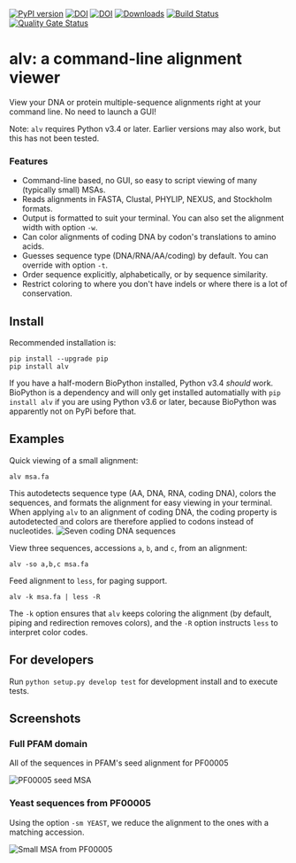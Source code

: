[![PyPI version](https://badge.fury.io/py/alv.svg)](https://badge.fury.io/py/alv)
[![DOI](http://joss.theoj.org/papers/10.21105/joss.00955/status.svg)](https://doi.org/10.21105/joss.00955)
[![DOI](https://zenodo.org/badge/DOI/10.5281/zenodo.1477804.svg)](https://doi.org/10.5281/zenodo.1477804)
[![Downloads](http://pepy.tech/badge/alv)](http://pepy.tech/project/alv)
[![Build Status](https://travis-ci.org/arvestad/alv.svg?branch=master)](https://travis-ci.org/arvestad/alv)
[![Quality Gate Status](https://sonarcloud.io/api/project_badges/measure?project=arvestad_alv&metric=alert_status)](https://sonarcloud.io/dashboard?id=arvestad_alv)

# alv: a command-line alignment viewer

View your DNA or protein multiple-sequence alignments right at your command line. No need to launch a
GUI!

Note: `alv` requires Python v3.4 or later. Earlier versions may also work, but this has not been
tested.

### Features

* Command-line based, no GUI, so easy to script viewing of many (typically small) MSAs.
* Reads alignments in FASTA, Clustal, PHYLIP, NEXUS, and Stockholm formats.
* Output is formatted to suit your terminal. You can also set the alignment width with option `-w`.
* Can color alignments of coding DNA by codon's translations to amino acids.
* Guesses sequence type (DNA/RNA/AA/coding) by default. You can override with option `-t`.
* Order sequence explicitly, alphabetically, or by sequence similarity.
* Restrict coloring to where you don't have indels or where there is a lot of conservation.

## Install

Recommended installation is:
```
pip install --upgrade pip
pip install alv
```

If you have a half-modern BioPython installed, Python v3.4 _should_ work.
BioPython is a dependency and will only get installed automatially with `pip install alv`
if you are using Python v3.6 or later, because BioPython was apparently not on PyPi before that.


## Examples

Quick viewing of a small alignment:
```
alv msa.fa
```
This autodetects sequence type (AA, DNA, RNA, coding DNA), colors the sequences, and formats the
alignment for easy viewing in your terminal.
When applying `alv` to an alignment of coding DNA, the coding property is autodetected and colors are therefore applied to codons instead
of nucleotides.
![Seven coding DNA sequences](https://github.com/arvestad/alv/raw/master/doc/screenshot_2.png)



View three sequences, accessions `a`, `b`, and `c`, from an alignment:
```
alv -so a,b,c msa.fa
```

Feed alignment to `less`, for paging support.
```
alv -k msa.fa | less -R
```
The `-k` option ensures that `alv` keeps coloring the alignment (by default, piping
and redirection removes colors), and the `-R` option instructs `less` to interpret color codes.

## For developers

Run `python setup.py develop test` for development install and to execute tests.

## Screenshots

### Full PFAM domain

All of the sequences in PFAM's seed alignment for PF00005

![PF00005 seed MSA](https://github.com/arvestad/alv/raw/master/doc/screenshot_PF00005.png)

### Yeast sequences from PF00005

Using the option `-sm YEAST`, we reduce the alignment to the ones with a matching accession.

![Small MSA from PF00005](https://github.com/arvestad/alv/raw/master/doc/PF00005_yeast.png)
